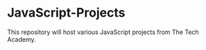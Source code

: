 # JavaScript-Projects
 
 This repository will host various JavaScript projects from The Tech Academy.
